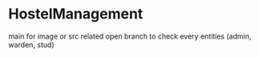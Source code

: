 # HostelManagement

main for image or src related
open branch to check every entities (admin, warden, stud)
